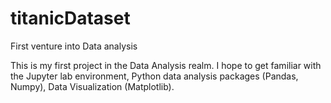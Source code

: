 # titanicDataset
First venture into Data analysis 

This is my first project in the Data Analysis realm. I hope to get familiar with the Jupyter lab environment, Python data analysis packages (Pandas, Numpy), 
Data Visualization (Matplotlib).

